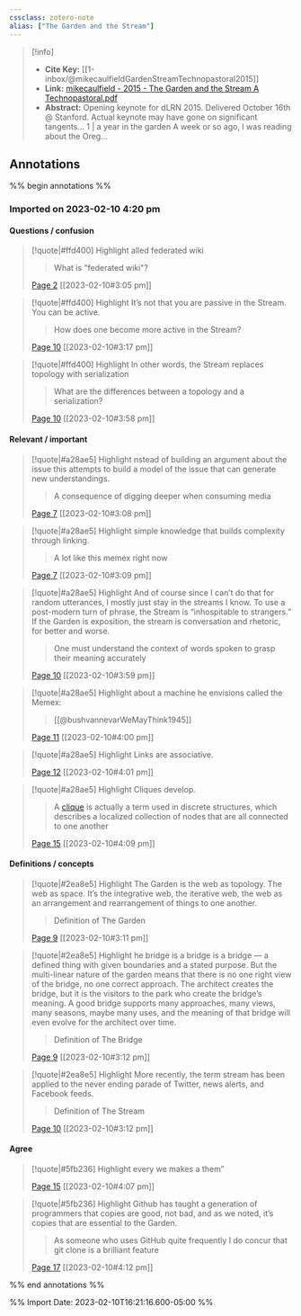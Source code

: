 ```yaml
---
cssclass: zotero-note
alias: ["The Garden and the Stream"]
---
```


> [!info]
> - **Cite Key:** [[1-inbox/@mikecaulfieldGardenStreamTechnopastoral2015]]
> - **Link:** [mikecaulfield - 2015 - The Garden and the Stream A Technopastoral.pdf](file://C:\Users\willc\Zotero\storage\4DIUZ7GC\mikecaulfield%20-%202015%20-%20The%20Garden%20and%20the%20Stream%20A%20Technopastoral.pdf)
> - **Abstract:** Opening keynote for dLRN 2015. Delivered October 16th @ Stanford. Actual keynote may have gone on significant tangents… 1 | a year in the garden A week or so ago, I was reading about the Oreg…

## Annotations
%% begin annotations %%
### Imported on 2023-02-10 4:20 pm

#### Questions / confusion

> [!quote|#ffd400] Highlight
> alled federated wiki
>
>> What is "federated wiki"?
>
> [Page 2](zotero://open-pdf/library/items/4DIUZ7GC?page=2) [[2023-02-10#3:05 pm]]

> [!quote|#ffd400] Highlight
> It’s not that you are passive in the Stream. You can be active.
>
>> How does one become more active in the Stream?
>
> [Page 10](zotero://open-pdf/library/items/4DIUZ7GC?page=10) [[2023-02-10#3:17 pm]]

> [!quote|#ffd400] Highlight
> In other words, the Stream replaces topology with serialization
>
>> What are the differences between a topology and a serialization?
>
> [Page 10](zotero://open-pdf/library/items/4DIUZ7GC?page=10) [[2023-02-10#3:58 pm]]

#### Relevant / important

> [!quote|#a28ae5] Highlight
> nstead of building an argument about the issue this attempts to build a model of the issue that can generate new understandings.
>
>> A consequence of digging deeper when consuming media
>
> [Page 7](zotero://open-pdf/library/items/4DIUZ7GC?page=7) [[2023-02-10#3:08 pm]]

> [!quote|#a28ae5] Highlight
> simple knowledge that builds complexity through linking.
>
>> A lot like this memex right now
>
> [Page 7](zotero://open-pdf/library/items/4DIUZ7GC?page=7) [[2023-02-10#3:09 pm]]

> [!quote|#a28ae5] Highlight
> And of course since I can’t do that for random utterances, I mostly just stay in the streams I know. To use a post-modern turn of phrase, the Stream is “inhospitable to strangers.” If the Garden is exposition, the stream is conversation and rhetoric, for better and worse.
>
>> One must understand the context of words spoken to grasp their meaning accurately
>
> [Page 10](zotero://open-pdf/library/items/4DIUZ7GC?page=10) [[2023-02-10#3:59 pm]]

> [!quote|#a28ae5] Highlight
> about a machine he envisions called the Memex:
>
>> [[@bushvannevarWeMayThink1945]]
>
> [Page 11](zotero://open-pdf/library/items/4DIUZ7GC?page=11) [[2023-02-10#4:00 pm]]

> [!quote|#a28ae5] Highlight
> Links are associative.
>
> [Page 12](zotero://open-pdf/library/items/4DIUZ7GC?page=12) [[2023-02-10#4:01 pm]]

> [!quote|#a28ae5] Highlight
> Cliques develop.
>
>> A [clique](https://en.wikipedia.org/wiki/Clique_(graph_theory)) is actually a term used in discrete structures, which describes a localized collection of nodes that are all connected to one another 
>
> [Page 15](zotero://open-pdf/library/items/4DIUZ7GC?page=15) [[2023-02-10#4:09 pm]]

#### Definitions / concepts

> [!quote|#2ea8e5] Highlight
> The Garden is the web as topology. The web as space. It’s the integrative web, the iterative web, the web as an arrangement and rearrangement of things to one another.
>
>> Definition of The Garden
>
> [Page 9](zotero://open-pdf/library/items/4DIUZ7GC?page=9) [[2023-02-10#3:11 pm]]

> [!quote|#2ea8e5] Highlight
> he bridge is a bridge is a bridge — a defined thing with given boundaries and a stated purpose. But the multi-linear nature of the garden means that there is no one right view of the bridge, no one correct approach. The architect creates the bridge, but it is the visitors to the park who create the bridge’s meaning. A good bridge supports many approaches, many views, many seasons, maybe many uses, and the meaning of that bridge will even evolve for the architect over time.
>
>> Definition of The Bridge
>
> [Page 9](zotero://open-pdf/library/items/4DIUZ7GC?page=9) [[2023-02-10#3:12 pm]]

> [!quote|#2ea8e5] Highlight
> More recently, the term stream has been applied to the never ending parade of Twitter, news alerts, and Facebook feeds.
>
>> Definition of The Stream
>
> [Page 10](zotero://open-pdf/library/items/4DIUZ7GC?page=10) [[2023-02-10#3:12 pm]]

#### Agree

> [!quote|#5fb236] Highlight
> every we makes a them”
>
> [Page 15](zotero://open-pdf/library/items/4DIUZ7GC?page=15) [[2023-02-10#4:07 pm]]

> [!quote|#5fb236] Highlight
> Github has taught a generation of programmers that copies are good, not bad, and as we noted, it’s copies that are essential to the Garden.
>
>> As someone who uses GitHub quite frequently I do concur that git clone is a brilliant feature
>
> [Page 17](zotero://open-pdf/library/items/4DIUZ7GC?page=17) [[2023-02-10#4:12 pm]]


%% end annotations %%

%% Import Date: 2023-02-10T16:21:16.600-05:00 %%
